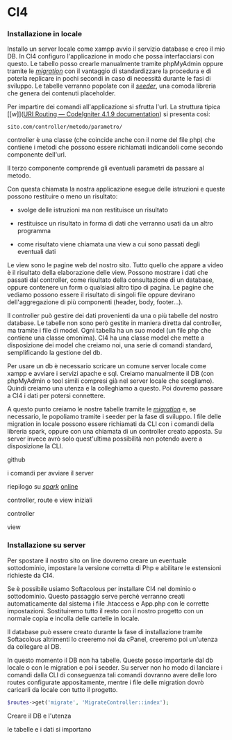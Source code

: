 # CI4

### Installazione in locale

Installo un server locale come xampp avvio il servizio database e creo il mio DB. In CI4 configuro l'applicazione in modo che possa interfacciarsi con questo. Le tabello posso crearle manualmente tramite phpMyAdmin oppure tramite le <u>*migration*</u> con il vantaggio di standardizzare la procedura e di poterla replicare in pochi secondi in caso di necessità durante le fasi di sviluppo. Le tabelle verranno popolate con il <u>*seeder*</u>, una comoda libreria che genera dei contenuti placeholder.

Per impartire dei comandi all'applicazione si sfrutta l'url. La struttura  tipica [[w]]([URI Routing &mdash; CodeIgniter 4.1.9 documentation](https://codeigniter4.github.io/userguide/incoming/routing.html#setting-your-own-routing-rules)) si presenta così: 

```
sito.com/controller/metodo/parametro/
```

controller è una classe (che coincide anche con il nome del file php) che contiene i metodi che possono essere richiamati indicandoli come secondo componente dell'url.

Il terzo componente comprende gli eventuali parametri da passare al metodo.

Con questa chiamata la nostra applicazione esegue delle istruzioni e queste possono restituire o meno un risultato: 

- svolge delle istruzioni ma non restituisce un risultato

- restituisce un risultato in forma di dati che verranno usati da un altro programma

- come risultato viene chiamata una view a cui sono passati degli eventuali dati

Le view sono le pagine web del nostro sito. Tutto quello che appare a video è il risultato della elaborazione delle view. Possono mostrare i dati che passati dal controller, come risultato della consultazione di un database, oppure contenere un form o qualsiasi altro tipo di pagina. Le pagine che vediamo possono essere il risultato di singoli file oppure devirano dell'aggregazione di più componenti (header, body, footer...).

Il controller può gestire dei dati provenienti da una o più tabelle del nostro database. Le tabelle non sono però gestite in maniera diretta dal controller, ma tramite i file di model. Ogni tabella ha un suo model (un file php che contiene una classe omonima). CI4 ha una classe model che mette a disposizione dei model che creiamo noi, una serie di comandi standard, semplificando la gestione del db.

Per usare un db è necessario scricare un comune server locale come xampp e avviare i servizi apache e sql. Creiamo manualmente il DB (con phpMyAdmin o tool simili compresi già nel server locale che scegliamo). Quindi creiamo una utenza e la colleghiamo a questo. Poi dovremo passare a CI4 i dati per potersi connettere.

A questo punto creiamo le nostre tabelle tramite le <u>*migration*</u> e, se necessario, le popoliamo tramite i seeder per la fase di sviluppo. I file delle migration in locale possono essere richiamati da CLI con i comandi della libreria spark, oppure con una chiamata di un controller creato apposta. Su server invece avrò solo quest'ultima possibilità non potendo avere a disposizione la CLI.

github

i comandi per avviare il server

riepilogo su <u>*spark*</u> [online](https://onlinewebtutorblog.com/complete-codeigniter-4-spark-cli-tutorial/)

controller, route e view iniziali

controller

view

### Installazione su server

Per spostare il nostro sito on line dovremo creare un eventuale sottodominio, impostare la versione corretta di Php e abilitare le estensioni richieste da CI4. 

Se è possibile usiamo Softacolous per installare CI4 nel dominio o sottodominio. Questo passaggio serve perchè verranno creati automaticamente dal sistema i file .htaccess e App.php con le corrette impostazioni. Sostituiremo tutto il resto con il nostro progetto con un normale copia e incolla delle cartelle in locale. 

Il database può essere creato durante la fase di installazione tramite Softacolous altrimenti lo creeremo noi da cPanel, creeremo poi un'utenza da collegare al DB. 

In questo momento il DB non ha tabelle. Queste posso importarle dal db locale o con le migration e poi i seeder. Su server non ho modo di lanciare i comandi dalla CLI di conseguenza tali comandi dovranno avere delle loro routes configurate appositamente, mentre i file delle migration dovrò caricarli da locale con tutto il progetto.

```php
$routes->get('migrate', 'MigrateController::index');
```

Creare il DB e l'utenza

le tabelle e i dati si importano
